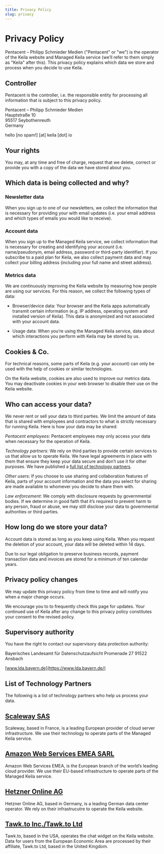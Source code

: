 ```yaml
---
title: Privacy Policy
slug: privacy
---
```

# Privacy Policy

Pentacent – Philipp Schmieder Medien ("Pentacent" or "we") is the operator of the Keila website and Managed Keila service (we’ll refer to them simply as "Keila" after this). This privacy policy explains which data we store and process when you decide to use Keila.

## Controller
Pentacent is the controller, i.e. the responsible entity for processing all information that is subject to this privacy policy.

<div class="bg-green-200 p-5 mt-5">

Pentacent – Philipp Schmieder Medien  
Hauptstraße 10  
95517 Seybothenreuth  
Germany  
  
hello [no spam!] [at] keila [dot] io

</div>


## Your rights
You may, at any time and free of charge, request that we delete, correct or provide you with a copy of the data we have stored about you.

## Which data is being collected and why?

### Newsletter data
When you sign up to one of our newsletters, we collect the information that is necessary for providing your with email updates (i.e. your email address and which types of emails you would like to receive).

### Account data
When you sign up to the Managed Keila service, we collect information that is necessary for creating and identifying your account (i.e. name/pseudonym, email address, password or third-party identifier).
If you subscribe to a paid plan for Keila, we also collect payment data and may collect your billing address (including your full name and street address).

### Metrics data
We are continuously improving the Keila website by measuring how people are using our services. For this reason, we collect the following types of data:

- Browser/device data: Your browser and the Keila apps automatically transmit certain information (e.g. IP address, operating system and installed version of Keila). This data is anonymized and not associated with your account data.

- Usage data: When you’re using the Managed Keila service, data about which interactions you perform with Keila may be stored by us.

## Cookies & Co.
For technical reasons, some parts of Keila (e.g. your account) can only be used with the help of cookies or similar technologies.

On the Keila website, cookies are also used to improve our metrics data. You may deactivate cookies in your web browser to disable their use on the Keila website.

## Who can access your data?
We never rent or sell your data to third parties. We limit the amount of data that is shared with employees and contractors to what is strictly necessary for running Keila. Here is how your data may be shared:

*Pentacent employees*: Pentacent employees may only access your data when necessary for the operation of Keila.

*Technology partners*: We rely on third parties to provide certain services to us that allow us to operate Keila. We have legal agreements in place with them that ensure they keep your data secure and don’t use it for other purposes. We have published a [full list of technology partners](#partners).

*Other users*: If you choose to use sharing and collaboration features of Keila, parts of your account information and the data you select for sharing are made available to whomever you decide to share them with.

*Law enforcement*: We comply with disclosure requests by governmental bodies. If we determine in good faith that it’s required to prevent harm to any person, fraud or abuse, we may still disclose your data to governmental authorities or third parties.

## How long do we store your data?
Account data is stored as long as you keep using Keila. When you request the deletion of your account, your data will be deleted within 14 days.

Due to our legal obligation to preserve business records, payment transaction data and invoices are stored for a minimum of ten calendar years.

## Privacy policy changes
We may update this privacy policy from time to time and will notify you when a major change occurs.

We encourage you to to frequently check this page for updates. Your continued use of Keila after any change to this privacy policy constitutes your consent to the revised policy.

## Supervisory authority
You have the right to contact our supervisory data protection authority:

<div class="bg-green-200 p-5 mt-5">

Bayerisches Landesamt für Datenschutzaufsicht
Promenade 27
91522 Ansbach

[www.lda.bayern.de](https://www.lda.bayern.de/)

</div>


## List of Technology Partners

<a id="partners"></a>
The following is a list of technology partners who help us process your data.

## [Scaleway SAS](https://www.scaleway.com/)
Scaleway, based in France, is a leading European provider of cloud server infrastructure. We use their technology to operate parts of the Managed Keila service.

## [Amazon Web Services EMEA SARL](https://aws.amazon.com/)
Amazon Web Services EMEA, is the European branch of the world’s leading cloud provider. We use their EU-based infrastructure to operate parts of the Managed Keila service.

## [Hetzner Online AG](https://www.hetzner.com/)
Hetzner Online AG, based in Germany, is a leading German data center operator. We rely on their infrastrucutre to operate the Keila website.

## [Tawk.to Inc./Tawk.to Ltd](https://www.tawk.to/)
Tawk.to, based in the USA, operates the chat widget on the Keila website.
Data for users from the European Economic Area are processed by their affiliate,
Tawk.to Ltd, based in the United Kingdom.
